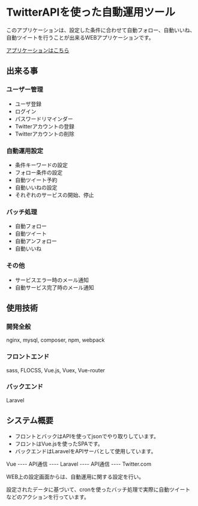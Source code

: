 # TwitterAPIを使った自動運用ツール


このアプリケーションは、設定した条件に合わせて自動フォロー、自動いいね、自動ツイートを行うことが出来るWEBアプリケーションです。

[アプリケーションはこちら](https://shikapro.xsrv.jp/kamitter/public/)

## 出来る事

### ユーザー管理
- ユーザ登録
- ログイン
- パスワードリマインダー
- Twitterアカウントの登録
- Twitterアカウントの削除

### 自動運用設定
- 条件キーワードの設定
- フォロー条件の設定
- 自動ツイート予約
- 自動いいねの設定
- それぞれのサービスの開始、停止

### バッチ処理
- 自動フォロー
- 自動ツイート
- 自動アンフォロー
- 自動いいね

### その他
- サービスエラー時のメール通知
- 自動サービス完了時のメール通知

## 使用技術

### 開発全般
nginx, mysql, composer, npm, webpack

### フロントエンド
sass, FLOCSS, Vue.js, Vuex, Vue-router

### バックエンド
Laravel

## システム概要
- フロントとバックはAPIを使ってjsonでやり取りしています。
- フロントはVue.jsを使ったSPAです。
- バックエンドはLaravelをAPIサーバとして使用しています。

Vue ---- API通信 ---- Laravel ---- API通信 ---- Twitter.com

WEB上の設定画面からは、自動運用に関する設定を行い。

設定されたデータに基づいて、cronを使ったバッチ処理で実際に自動ツイートなどのアクションを行っています。